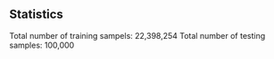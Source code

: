 ## Statistics

Total number of training sampels: 22,398,254
Total number of testing samples: 100,000